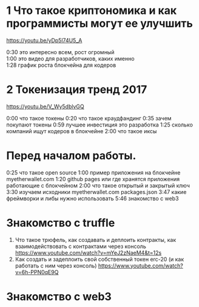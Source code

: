 # 1 Что такое криптономика и как программисты могут ее улучшить
https://youtu.be/yDp5l74U5_A 

0:30 это интересно всем, рост огромный <Br>
1:00 это видео для разработчиков, каких именно<Br>
1:28 график роста блокчейна для кодеров<Br>

# 2 Токенизация тренд 2017
https://youtu.be/V_Wy5dblvGQ

0:00 что такое токены
0:20 что такое краудфандинг
0:35 зачем покупают токены
0:59 лучшее инвестиция это разработка
1:25 сколько компаний ищут кодеров в блокчейне
2:00 что такое иксы

# Перед началом работы. 

0:25 что такое open source
1:00 пример приложения на блокчейне myetherwallet.com
1:20 github pages или где хранятся приложения работающие с блокчейном
2:00 что такое открытый и закрытый ключ
3:30 изучаем исходники myetherwallet.com packages.json
3:47 какие фреймворки и либы нужно использовать
5:46 знакомство с web3

# Знакомство с truffle
1. Что такое трюфель, как создавать и деплоить контракты, как взаимодействовать с контрактами через консоль
https://www.youtube.com/watch?v=mYeJ2zNaeM4&t=12s
2. Как создать и задеплоить свой собственный токен erc-20 (и как работать с ним через консоль)
https://www.youtube.com/watch?v=6h-PPN0qE9Q

# Знакомство с web3


